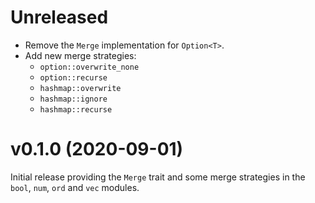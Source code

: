 <!---
SPDX-FileCopyrightText: 2020 Robin Krahl <robin.krahl@ireas.org>
SPDX-License-Identifier: CC0-1.0
-->

# Unreleased

- Remove the `Merge` implementation for `Option<T>`.
- Add new merge strategies:
  - `option::overwrite_none`
  - `option::recurse`
  - `hashmap::overwrite`
  - `hashmap::ignore`
  - `hashmap::recurse`

# v0.1.0 (2020-09-01)

Initial release providing the `Merge` trait and some merge strategies in the
`bool`, `num`, `ord` and `vec` modules.
